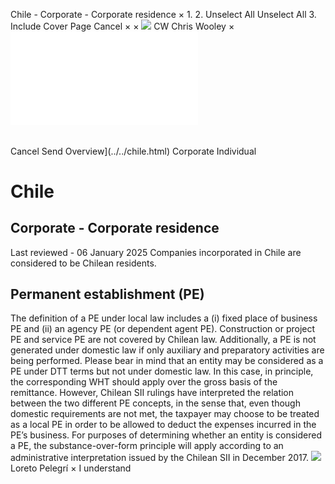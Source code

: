 Chile - Corporate - Corporate residence
×
1.
2.
Unselect All
Unselect All
3.
Include Cover Page
Cancel
×
×
![](../../-/media/world-wide-tax-summaries/attachments/global---chris-wooley.ashx%3Frev=ac5e5f3223b34096b1afc2a6009c7320&revision=ac5e5f32-23b3-4096-b1af-c2a6009c7320&hash=859B7ADC84DC2CBEC9760E9E6EE7DE6D0A8BFCDF)
CW
Chris Wooley
×
![](corporate-residence.html)
######
Cancel
Send
Overview](../../chile.html)
Corporate
Individual
# Chile
## Corporate - Corporate residence
Last reviewed - 06 January 2025
Companies incorporated in Chile are considered to be Chilean residents.
## Permanent establishment (PE)
The definition of a PE under local law includes a (i) fixed place of business PE and (ii) an agency PE (or dependent agent PE). Construction or project PE and service PE are not covered by Chilean law. Additionally, a PE is not generated under domestic law if only auxiliary and preparatory activities are being performed.
Please bear in mind that an entity may be considered as a PE under DTT terms but not under domestic law. In this case, in principle, the corresponding WHT should apply over the gross basis of the remittance.
However, Chilean SII rulings have interpreted the relation between the two different PE concepts, in the sense that, even though domestic requirements are not met, the taxpayer may choose to be treated as a local PE in order to be allowed to deduct the expenses incurred in the PE’s business.
For purposes of determining whether an entity is considered a PE, the substance-over-form principle will apply according to an administrative interpretation issued by the Chilean SII in December 2017.
![](../../-/media/world-wide-tax-summaries/attachments/chile---loreto-pelegri.ashx%3Frev=7a15bd9f3ed14f6698198c66436a0091&revision=7a15bd9f-3ed1-4f66-9819-8c66436a0091&hash=47A76D7AA1C8C38690622B4E266F2F3E2DD78F37)
Loreto Pelegrí
×
I understand